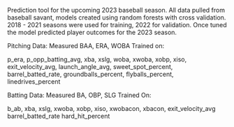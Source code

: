 Prediction tool for the upcoming 2023 baseball season. All data pulled from baseball savant,  models created using random forests with cross validation. 2018 - 2021 seasons were used for training,  2022 for validation. Once tuned the model predicted player outcomes for the 2023 season. 

Pitching Data: Measured BAA, ERA, WOBA
Trained on:

p_era, p_opp_batting_avg, xba, xslg, woba, xwoba, xobp, xiso, exit_velocity_avg, launch_angle_avg, sweet_spot_percent,  barrel_batted_rate, groundballs_percent, flyballs_percent,  linedrives_percent

Batting Data: Measured BA, OBP, SLG
Trained On:

b_ab, xba, xslg, xwoba, xobp, xiso, xwobacon, xbacon, exit_velocity_avg barrel_batted_rate hard_hit_percent




